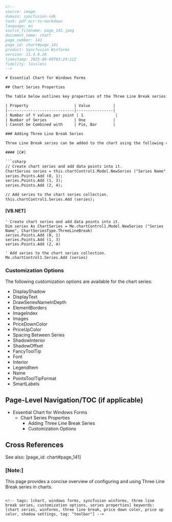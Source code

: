 ```html
<!-- 
source: image
domain: syncfusion-sdk
task: pdf-ocr-to-markdown
language: en
source_filename: page_141.jpeg
document_name: chart
page_number: 141
page_id: chart#page_141
product: Syncfusion Winforms
version: 11.4.0.26
timestamp: 2025-08-09T03:24:11Z
fidelity: lossless
-->

# Essential Chart for Windows Forms

## Chart Series Properties

The table below outlines key properties of the Three Line Break series:

| Property                    | Value          |
|-----------------------------|----------------|
| Number of Y values per point | 1              |
| Number of Series            | One            |
| Cannot be Combined with     | Pie, Bar       |

### Adding Three Line Break Series

Three Line Break series can be added to the chart using the following code:

#### [C#]

```csharp
// Create chart series and add data points into it.
ChartSeries series = this.chartControl1.Model.NewSeries ("Series Name", ChartSeriesType.ThreeLineBreak);
series.Points.Add (0, 1);
series.Points.Add (1, 3);
series.Points.Add (2, 4);

// Add series to the chart series collection.
this.chartControl1.Series.Add (series);
```

#### [VB.NET]

```vb.net
' Create chart series and add data points into it.
Dim series As ChartSeries = Me.chartControl1.Model.NewSeries ("Series Name", ChartSeriesType.ThreeLineBreak)
series.Points.Add (0, 1)
series.Points.Add (1, 3)
series.Points.Add (2, 4)

' Add series to the chart series collection.
Me.chartControl1.Series.Add (series)
```

### Customization Options

The following customization options are available for the chart series:

- DisplayShadow
- DisplayText
- DrawSeriesNameInDepth
- ElementBorders
- ImageIndex
- Images
- PriceDownColor
- PriceUpColor
- Spacing Between Series
- ShadowInterior
- ShadowOffset
- FancyToolTip
- Font
- Interior
- LegendItem
- Name
- PointsToolTipFormat
- SmartLabels

## Page-Level Navigation/TOC (if applicable)
- Essential Chart for Windows Forms
  - Chart Series Properties
    - Adding Three Line Break Series
    - Customization Options

## Cross References
See also: [page_id: chart#page_141]

### [Note:] 
This page provides a concise overview of configuring and using Three Line Break series in charts.

```

<!-- tags: [chart, windows forms, syncfusion winforms, three line break series, customization options, series properties] keywords: [chart series, winforms, three line break, price down color, price up color, shadow settings, tag: "toolbar"] -->